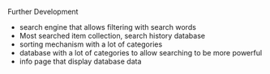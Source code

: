 Further Development
 - search engine that allows filtering with search words
 - Most searched item collection, search history database 
 - sorting mechanism with a lot of categories
 - database with a lot of categories to allow searching to be more powerful
 - info page that display database data